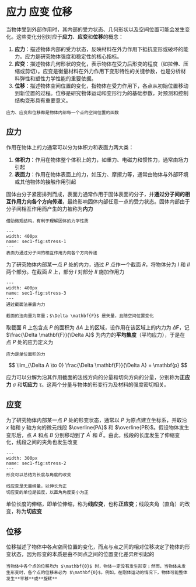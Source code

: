 # 应力 应变 位移

当物体受到外部作用时，其内部的受力状态、几何形状以及空间位置可能会发生变化。这些变化分别对应于**应力**、**应变**和**位移**的概念：

1. **应力**：描述物体内部的受力状态，反映材料在外力作用下抵抗变形或破坏的能力。应力是研究物体强度和稳定性的核心指标。
2. **应变**：描述物体几何形状的变化，表示物体在受力后形变的程度（如拉伸、压缩或剪切）。应变是衡量材料在外力作用下变形特性的关键参数，也是分析材料弹性和塑性力学性能的重要依据。
3. **位移**：描述物体空间位置的变化，指物体在受力作用下，各点从初始位置移动到新位置的过程。位移是研究物体运动和变形行为的基础参数，对预测和控制结构变形具有重要意义。

```{note}
应力、应变和位移都是物体内部每一个点的空间位置的函数
```

## 应力

作用在物体上的力通常可以分为体积力和表面力两大类：

1. **体积力**：作用在物体整个体积上的力，如重力、电磁力和惯性力，通常由场力引起
2. **表面力**：作用在物体表面上的力，如压力、摩擦力等，通常由物体与外部环境或其他物体的接触作用引起

固体由分子紧密排列而成，表面力通常作用于固体表面的分子，并**通过分子间的相互作用力向各个方向传递**，最终影响固体内部任意一点的受力状态。固体内部由于分子间相互作用而产生的力被称为**内力**

```{margin}
借助微观结构，有利于理解固体的力学性质
```

```{figure} ../../../images/Elasticity/chap1/stress-1.png
---
width: 400px
name: sec1-fig:stress-1
---
表面力通过分子间的相互作用力向各个方向传递
```

为了研究物体内部某一点 $P$ 处的内力，通过 $P$ 点作一个截面 $R$，将物体分为 $I$ 和 $II$ 两个部分。在截面 $R$ 上，部分 $I$ 对部分 $II$ 施加作用力

```{figure} ../../../images/Elasticity/chap1/stress-2.png
---
width: 400px
name: sec1-fig:stress-3
---
通过截面法暴露内力
```

```{margin}
截面的法向量为常量；$\Delta \mathbf{F}$ 是矢量，且随空间位置变化
```

取截面 $R$ 上包含点 $P$ 的面积为 $\Delta A$ 上的区域，设作用在该区域上的内力为 $\Delta \mathbf{F}$，记 $\frac{\Delta \mathbf{F}}{\Delta A}$ 为内力的**平均集度**（平均应力），于是在点 $P$ 处的应力定义为

```{margin}
应力是单位面积的力
```

$$
\lim_{\Delta A \to 0} \frac{\Delta \mathbf{F}}{\Delta A} = \mathbf{p}
$$


应力可以分解为沿其作用截面的法线方向的分量和切向方向的分量，分别称为**正应力** $\sigma$ 和**切应力** $\tau$。这两个分量与物体的形变行为及材料的强度密切相关。

## 应变
为了研究物体内部某一点 $P$ 处的形变状态，通常以 $P$ 为原点建立坐标系，并取沿 $x$ 轴和 $y$ 轴方向的微元线段 $\overline{PA}$ 和 $\overline{PB}$。假设物体发生变形后，点 $A$ 和点 $B$ 分别移动到了 $A^{'}$ 和 $B^{'}$。由此，线段的长度发生了伸缩变化，线段之间的夹角也发生改变

```{figure} ../../../images/Elasticity/chap1/strain-1.png
---
width: 300px
name: sec1-fig:stress-2
---
形变可以总结为长度与角度的改变
```

```{margin}
线应变是无量纲量，以伸长为正  
切应变的单位是弧度，以直角角度变小为正
```

单位长度的伸缩，即单位伸缩，称为**线应变**，也称**正应变**；线段夹角（直角）的改变，称为**切应变**

## 位移

位移描述了物体中各点空间位置的变化，而点与点之间的相对位移决定了物体的形变状态，因为形变的本质是由不同点之间的位置变化差异所引起的

```{note}
当物体中各个点的位移均为 $\mathbf{0}$ 时，物体一定没有发生形变；然而，当物体未发生形变时，各个点的位移未必为 $\mathbf{0}$。例如，在刚体运动的情况下，物体可能整体发生**平移**或**旋转**
```
